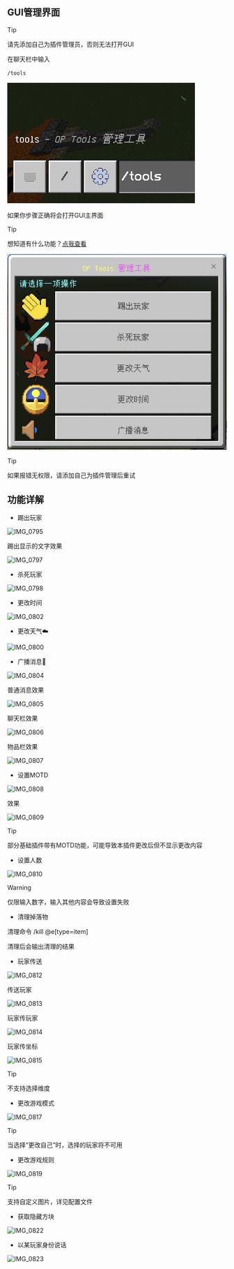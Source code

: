 ## GUI管理界面
> [!tip]
> 请先添加自己为插件管理员，否则无法打开GUI

在聊天栏中输入
```cmd
/tools
```  
![IMG_0761](../img/IMG_0761.jpg)

如果你步骤正确将会打开GUI主界面

> [!tip]
> 想知道有什么功能？[点我查看](./README.md)

![IMG_0760](../img/IMG_0760.jpg)

> [!tip]
> 如果报错无权限，请添加自己为插件管理后重试

## 功能详解
- 踢出玩家

![IMG_0795](https://img.25565.top/img/2022/12/17/p10uf9.jpg)

踢出显示的文字效果

![IMG_0797](https://img.25565.top/img/2022/12/17/p1la8t.png)

- 杀死玩家

![IMG_0798](https://img.25565.top/img/2022/12/17/p26n8g.png)

- 更改时间

![IMG_0802](https://img.25565.top/img/2022/12/17/p2mopx.png)

- 更改天气☁️

![IMG_0800](https://img.25565.top/img/2022/12/17/p2wkao.png)

- 广播消息📢

![IMG_0804](https://img.25565.top/img/2022/12/17/p3bjp6.png)

普通消息效果

![IMG_0805](https://img.25565.top/img/2022/12/17/p3h8xy.jpg)

聊天栏效果

![IMG_0806](https://img.25565.top/img/2022/12/17/p3vlyz.jpg)

物品栏效果

![IMG_0807](https://img.25565.top/img/2022/12/17/p419ox.jpg)

- 设置MOTD

![IMG_0808](https://img.25565.top/img/2022/12/17/p4fbk9.png)

效果

![IMG_0809](https://img.25565.top/img/2022/12/17/p4m3pt.jpg)

> [!tip]
> 部分基础插件带有MOTD功能，可能导致本插件更改后但不显示更改内容

- 设置人数

![IMG_0810](https://img.25565.top/img/2022/12/17/p53z4w.png)

> [!warning]
> 仅限输入数字，输入其他内容会导致设置失败

- 清理掉落物

清理命令 /kill @e[type=item]

清理后会输出清理的结果

- 玩家传送

![IMG_0812](https://img.25565.top/img/2022/12/17/p663sb.png)

传送玩家

![IMG_0813](https://img.25565.top/img/2022/12/17/p6d0h7.png)

玩家传玩家

![IMG_0814](https://img.25565.top/img/2022/12/17/p6risv.png)

玩家传坐标

![IMG_0815](https://img.25565.top/img/2022/12/17/p8ufsw.png)

> [!tip]
> 不支持选择维度

- 更改游戏模式

![IMG_0817](https://img.25565.top/img/2022/12/17/p991gw.png)

> [!tip]
> 当选择“更改自己”时，选择的玩家将不可用

- 更改游戏规则

![IMG_0819](https://img.25565.top/img/2022/12/17/p9r624.png)

> [!tip]
> 支持自定义图片，详见配置文件  

- 获取隐藏方块

![IMG_0822](https://img.25565.top/img/2022/12/17/p9xud6.png)

- 以某玩家身份说话

![IMG_0823](https://img.25565.top/img/2022/12/17/pa2u1v.png)
